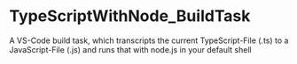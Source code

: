 # TypeScriptWithNode_BuildTask
A VS-Code build task, which transcripts the current TypeScript-File (.ts) to a JavaScript-File (.js) and runs that with node.js in your default shell
